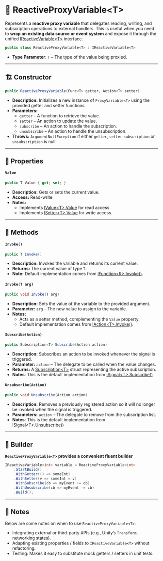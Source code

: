 # 🧩 ReactiveProxyVariable&lt;T&gt;

Represents a **reactive proxy variable** that delegates reading, writing, and subscription operations to external
handlers. This is useful when you need to **wrap an existing data source or event system** and expose it through the
unified [IReactiveVariable&lt;T&gt;](IReactiveVariable.md) interface.

```csharp
public class ReactiveProxyVariable<T> : IReactiveVariable<T>
```

- **Type Parameter:** `T` – The type of the value being proxied.

---

## 🏗️ Constructor

```csharp
public ReactiveProxyVariable(Func<T> getter, Action<T> setter)
```

- **Description:** Initializes a new instance of `ProxyVariable<T>` using the provided getter and setter functions.
- **Parameters:**
    - `getter` – A function to retrieve the value.
    - `setter` – An action to update the value.
    - `subscribe` – An action to handle the subscription.
    - `unsubscribe` – An action to handle the unsubscription.
- **Throws:** `ArgumentNullException` if either `getter`, `setter` `subscription` or `unsubscription` is null.

---

## 🔑 Properties

#### `Value`

```csharp
public T Value { get; set; }
```

- **Description:** Gets or sets the current value.
- **Access:** Read-write
- **Notes:**
    - Implements [IValue&lt;T&gt;.Value](../Values/IValue.md#value) for read access.
    - Implements [ISetter&lt;T&gt;.Value](../Setters/ISetter.md/#value) for write access.

---

## 🏹 Methods

#### `Invoke()`

```csharp
public T Invoke()
```

- **Description:** Invokes the variable and returns its current value.
- **Returns:** The current value of type `T`.
- **Note:** Default implementation comes from [IFunction&lt;R&gt;.Invoke()](../Functions/IFunction.md#invoke).

#### `Invoke(T arg)`

```csharp
public void Invoke(T arg)
```

- **Description:** Sets the value of the variable to the provided argument.
- **Parameter:** `arg` – The new value to assign to the variable.
- **Notes:**
    - Acts as a setter method, complementing the `Value` property.
    - Default implementation comes from [IAction&lt;T&gt;.Invoke()](../Actions/IAction.md#invoket).

#### `Subscribe(Action)`

```csharp
public Subscription<T> Subscribe(Action action)  
```

- **Description:** Subscribes an action to be invoked whenever the signal is triggered.
- **Parameter:** `action` – The delegate to be called when the value changes.
- **Returns:** A [Subscription&lt;T&gt;](../Signals/Subscription.md#subscriptiont) struct representing the active
  subscription.
- **Notes**: This is the default implementation
  from [ISignal&lt;T&gt;.Subscribe()](../Signals/ISignal.md#subscribeactiont)

#### `Unsubscribe(Action)`

```csharp
public void Unsubscribe(Action action)  
```

- **Description:** Removes a previously registered action so it will no longer be invoked when the signal is triggered.
- **Parameters:** `action` – The delegate to remove from the subscription list.
- **Notes**: This is the default implementation
  from [ISignal&lt;T&gt;.Unsubscribe()](../Signals/ISignal.md#unsubscribeactiont)

---

## 👷‍ Builder

**`ReactiveProxyVariable<T>` provides a convenient fluent builder**

```csharp
IReactiveVariable<int> variable = ReactiveProxyVariable<int>
    .StartBuild()
    .WithGetter(() => someInt)
    .WithSetter(v => someInt = v)
    .WithSubscribe(cb => myEvent += cb)
    .WithUnsubscribe(cb => myEvent -= cb)
    .Build();
```

---

## 📝 Notes

Below are some notes on when to use `ReactiveProxyVariable<T>`:

- Integrating external or third-party APIs (e.g., Unity’s `Transform`, networking states).
- Adapting existing properties / fields to `IReactiveVariable<T>` without refactoring.
- Testing: Makes it easy to substitute mock getters / setters in unit tests.